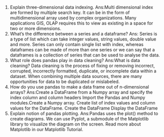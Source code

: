 1. Explain three-dimensional data indexing.
Ans:Multi dimensional index are formed by multiple search key. It can be in the form of multidimensional array used by complex organizations. Many applications GIS, OLAP requires this to view as existing in a space for two or more dimensions.
2. What’s the difference between a series and a dataframe?
Ans: Series is a type of list which can take integer values, string values, double value and more. Series can only contain single list with index, whereas dataframes can be made of more than one series or we can say that a dataframes is a collection of series that can be used to analyse the data.
3. What role does pandas play in data cleaning?
Ans:What is data cleaning? Data cleaning is the process of fixing or removing incorrect, corrupted, incorrectly formatted, duplicate, or incomplete data within a dataset. When combining multiple data sources, there are many opportunities for data to be duplicated or mislabeled.
4. How do you use pandas to make a data frame out of n-dimensional arrays?
Ans:Create a DataFrame from a Numpy array and specify the index column and column headers
Import the Pandas and Numpy modules.Create a Numpy array.
Create list of index values and column values for the DataFrame.
Create the DataFrame
Display the DataFrame
5. Explain notion of pandas plotting.
Ans:Pandas uses the plot() method to create diagrams. We can use Pyplot, a submodule of the Matplotlib library to visualize the diagram on the screen. Read more about Matplotlib in our Matplotlib Tutorial.
